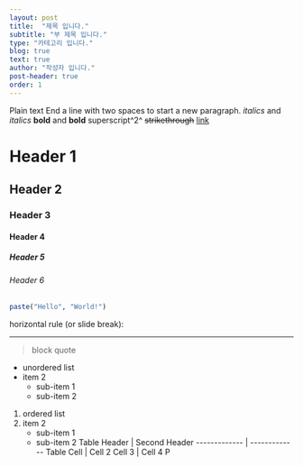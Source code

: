 ```yaml
---
layout: post
title:  "제목 입니다."
subtitle: "부 제목 입니다."
type: "카테고리 입니다."
blog: true
text: true
author: "작성자 입니다."
post-header: true
order: 1
---
```

Plain text
End a line with two spaces
to start a new paragraph.
*italics* and _italics_
**bold** and __bold__
superscript^2^
~~strikethrough~~
[link](www.rstudio.com)
# Header 1
## Header 2
### Header 3
#### Header 4
##### Header 5
###### Header 6
```r
paste("Hello", "World!")
```
horizontal rule (or slide break):
***
> block quote
* unordered list
* item 2
    + sub-item 1
    + sub-item 2
1. ordered list
2. item 2
    + sub-item 1
    + sub-item 2
Table Header  | Second Header
------------- | -------------
Table Cell    | Cell 2
Cell 3        | Cell 4
P
